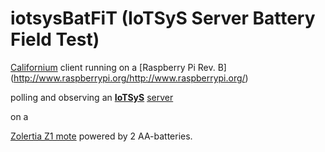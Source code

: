 iotsysBatFiT (IoTSyS Server Battery Field Test)
===============================================

[Californium](https://github.com/mkovatsc/Californium) client running on a [Raspberry Pi Rev. B] (http://www.raspberrypi.org/http://www.raspberrypi.org/)

polling and observing an 
[**IoTSyS**](http://code.google.com/p/iotsys/) [server](https://github.com/mjung85/contiki/blob/master/examples/iotsys/iotsys-server.c) 

on a 

[Zolertia Z1 mote](http://zolertia.sourceforge.net/wiki/index.php/Z1) powered by 2 AA-batteries.

